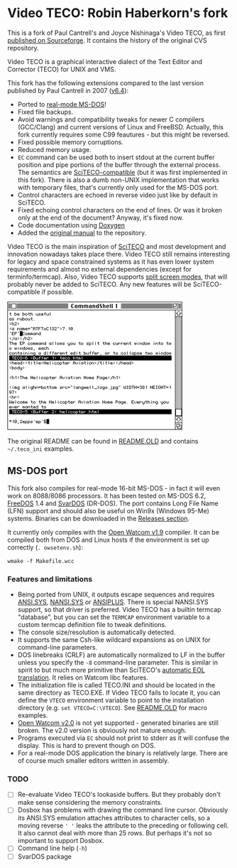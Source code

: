 # Video TECO: Robin Haberkorn's fork

This is a fork of Paul Cantrell's and Joyce Nishinaga's
Video TECO, as first [published on Sourceforge](https://sourceforge.net/projects/videoteco/).
It contains the history of the original CVS repository.

Video TECO is a graphical interactive dialect of the
Text Editor and Corrector (TECO) for UNIX and VMS.

This fork has the following extensions compared to the last
version published by Paul Cantrell in 2007
([v6.4](https://github.com/rhaberkorn/videoteco-fork/releases/tag/v6.4)):

* Ported to [real-mode MS-DOS](README.md#MS-DOS%20port)!
* Fixed file backups.
* Avoid warnings and compatibility tweaks for newer C compilers (GCC/Clang) and current
  versions of Linux and FreeBSD.
  Actually, this fork currently requires some C99 feautures - but this might be reversed.
* Fixed possible memory corruptions.
* Reduced memory usage.
* `EC` command can be used both to insert stdout at the current buffer
  position and pipe portions of the buffer through the external process.
  The semantics are [SciTECO-compatible](https://rhaberkorn.github.io/sciteco/sciteco.7.html#Execute%20operating%20system%20command%20and%20filter%20buffer%20contents)
  (but it was first implemented in this fork).
  There is also a dumb non-UNIX implementation that works with temporary
  files, that's currently only used for the MS-DOS port.
* Control characters are echoed in reverse video just like by default in SciTECO.
* Fixed echoing control characters on the end of lines.
  Or was it broken only at the end of the document?
  Anyway, it's fixed now.
* Code documentation using [Doxygen](https://doxygen.nl/)
* Added the [original manual](doc/TECO%20Manual%20V4/TECO%20Manual%20V4.html) to the repository.

Video TECO is the main inspiration of [SciTECO](https://rhaberkorn.github.io/sciteco) and most
development and innovation nowadays takes place there.
Video TECO still remains interesting for legacy and space constrained systems as it has even lower
system requirements and almost no external dependencies (except for terminfo/termcap).
Also, Video TECO supports [split screen modes](https://www.copters.com/teco.html#RTFToC132),
that will probably never be added to SciTECO.
Any new features will be SciTECO-compatible if possible.

![Split screen mode](doc/TECO%20Manual%20V4_files/teco_EP.gif)

The original README can be found in [README.OLD](README.OLD) and contains
`~/.teco_ini` examples.

## MS-DOS port

This fork also compiles for real-mode 16-bit MS-DOS - in fact it will even work on 8088/8086
processors.
It has been tested on MS-DOS 6.2, [FreeDOS](https://www.freedos.org/) 1.4 and
[SvarDOS](http://svardos.org/) (DR-DOS).
The port contains Long File Name (LFN) support and should also be useful
on Win9x (Windows 95-Me) systems.
Binaries can be downloaded in the [Releases section](https://github.com/rhaberkorn/videoteco-fork/releases).

It currently only compiles with the [Open Watcom v1.9](https://github.com/open-watcom/open-watcom-1.9)
compiler.
It can be compiled both from DOS and Linux hosts if the environment is
set up correctly (`. owsetenv.sh`):

    wmake -f Makefile.wcc

### Features and limitations

* Being ported from UNIX, it outputs escape sequences and requires
  [ANSI.SYS](https://en.wikipedia.org/wiki/ANSI.SYS),
  [NANSI.SYS](http://www.kegel.com/nansi/) or
  [ANSIPLUS](http://www.sweger.com/ansiplus/).
  There is special NANSI.SYS support, so that driver is preferred.
  Video TECO has a builtin termcap "database", but you can
  set the `TERMCAP` environment variable to a custom termcap definition file
  to tweak definitions.
* The console size/resolution is automatically detected.
* It supports the same Csh-like wildcard expansions as on UNIX for
  command-line parameters.
* DOS linebreaks (CRLF) are automatically normalized to LF in the buffer unless
  you specify the `-8` command-line parameter.
  This is similar in spirit to but much more primitive than
  SciTECO's [automatic EOL translation](https://rhaberkorn.github.io/sciteco/sciteco.7.html#BUFFER%20RING).
  It relies on Watcom libc features.
* The initialization file is called TECO.INI and should be located in the same directory as TECO.EXE.
  If Video TECO fails to locate it, you can define the `VTECO` environment variable to
  point to the installation directory (e.g. `set VTECO=C:\VTECO`).
  See [README.OLD](README.OLD) for macro examples.
* [Open Watcom v2.0](https://github.com/open-watcom/open-watcom-v2) is not yet supported -
  generated binaries are still broken.
  The v2.0 version is obviously not mature enough.
* Programs executed via `EC` should not print to stderr as it will confuse the
  display.
  This is hard to prevent though on DOS.
* For a real-mode DOS application the binary is relatively large.
  There are of course much smaller editors written in assembly.

### TODO

- [ ] Re-evaluate Video TECO's lookaside buffers.
      But they probably don't make sense considering the memory constraints.
- [ ] Dosbox has problems with drawing the command line cursor.
      Obviously its ANSI.SYS emulation attaches attributes to character cells,
      so a moving reverse `' '` leaks the attribute to the preceding or following
      cell.
      It also cannot deal with more than 25 rows.
      But perhaps it's not so important to support Dosbox.
- [ ] Command line help (`-h`)
- [ ] SvarDOS package
